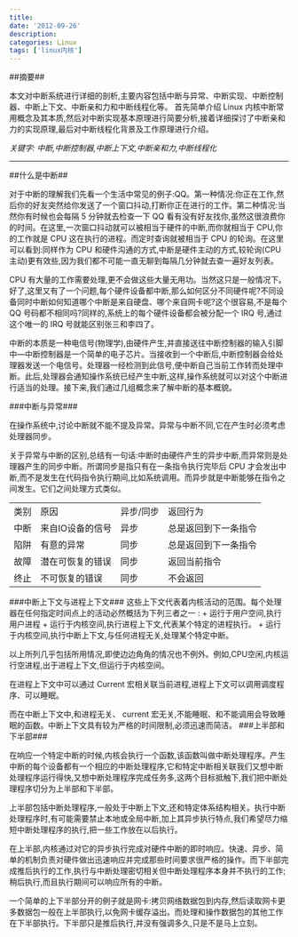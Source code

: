 ```yaml
---
title:
date: '2012-09-26'
description:
categories: Linux
tags: ['linux内核']
---
```

##摘要##
    
  本文对中断系统进行详细的剖析,主要内容包括中断与异常、中断实现、中断控制器、中断上下文、中断亲和力和中断线程化等。   首先简单介绍 Linux 内核中断常用概念及其本质,然后对中断实现基本原理进行简要分析,接着详细探讨了中断亲和力的实现原理,最后对中断线程化背景及工作原理进行介绍。 
    
  *关键字: 中断,中断控制器,中断上下文,中断亲和力,中断线程化*
        
- - -
##什么是中断##
    
对于中断的理解我们先看一个生活中常见的例子:QQ。第一种情况:你正在工作,然后你的好友突然给你发送了一个窗口抖动,打断你正在进行的工作。第二种情况:当然你有时候也会每隔 5 分钟就去检查一下 QQ 看有没有好友找你,虽然这很浪费你的时间。在这里,一次窗口抖动就可以被相当于硬件的中断,而你就相当于 CPU,你的工作就是 CPU 这在执行的进程。而定时查询就被相当于 CPU 的轮询。在这里可以看到:同样作为 CPU 和硬件沟通的方式,中断是硬件主动的方式,较轮询(CPU 主动)更有效些,因为我们都不可能一直无聊到每隔几分钟就去查一遍好友列表。

CPU 有大量的工作需要处理,更不会做这些大量无用功。当然这只是一般情况下。好了,这里又有了一个问题,每个硬件设备都中断,那么如何区分不同硬件呢?不同设备同时中断如何知道哪个中断是来自硬盘、哪个来自网卡呢?这个很容易,不是每个 QQ 号码都不相同吗?同样的,系统上的每个硬件设备都会被分配一个 IRQ 号,通过这个唯一的 IRQ 号就能区别张三和李四了。

中断的本质是一种电信号(物理学),由硬件产生,并直接送往中断控制器的输入引脚中—中断控制器是一个简单的电子芯片。当接收到一个中断后,中断控制器会给处理器发送一个电信号。处理器一经检测到此信号,便中断自己当前工作转而处理中断。此后,处理器会通知操作系统已经产生中断,这样,操作系统就可以对这个中断进行适当的处理。接下来,我们通过几组概念来了解中断的基本概貌。

###中断与异常###

在操作系统中,讨论中断就不能不提及异常。异常与中断不同,它在产生时必须考虑处理器同步。

关于异常与中断的区别,总结有一句话:中断时由硬件产生的异步中断,而异常则是处理器产生的同步中断。所谓同步是指只有在一条指令执行完毕后 CPU 才会发出中断,而不是发生在代码指令执行期间,比如系统调用。而异步就是中断能够在指令之间发生。它们之间处理方式类似。

<table class="table table-bordered table-striped table-condensed">
<tr>
  <td>类别</td> 
  <td>原因</td>
  <td>异步/同步</td>
  <td>返回行为</td>
<tr/>

<tr> 
  <td>中断</td>
  <td>来自IO设备的信号</td>
  <td>异步</td>
  <td>总是返回到下一条指令</td>
<tr/>

<tr>
   <td>陷阱</td>
   <td>有意的异常</td>
   <td>同步</td>
   <td>总是返回到下一条指令</td>
<tr/>

<tr> 
  <td>故障</td>
  <td>潜在可恢复的错误</td>
  <td>同步</td> 
  <td>返回当前指令</td>
<tr/>

<tr>
   <td>终止</td>
   <td>不可恢复的错误</td>
   <td>同步</td> 
   <td>不会返回</td>
<tr/>
</table>
###中断上下文与进程上下文###
这些上下文代表着内核活动的范围。每个处理器在任何指定时间点上的活动必然概括为下列三者之一 :
    + 运行于用户空间,执行用户进程
    + 运行于内核空间,执行进程上下文,代表某个特定的进程执行。
    + 运行于内核空间,执行中断上下文,与任何进程无关,处理某个特定中断。

以上所列几乎包括所用情况,即使边边角角的情况也不例外。例如,CPU空闲,内核运行空进程,出于进程上下文,但运行于内核空间。

在进程上下文中可以通过 Current 宏相关联当前进程,进程上下文可以调用调度程序、可以睡眠。

而在中断上下文中,和进程无关、 current 宏无关,不能睡眠、和不能调用会导致睡眠的函数。中断上下文具有较为严格的时间限制,必须迅速而简洁。
###上半部和下半部###

在响应一个特定中断的时候,内核会执行一个函数,该函数叫做中断处理程序。产生中断的每个设备都有一个相应的中断处理程序,它和特定中断相关联我们又想中断处理程序运行得快,又想中断处理程序完成任务多,这两个目标抵触下,我们把中断处理程序切分为上半部和下半部。

上半部包括中断处理程序,一般处于中断上下文,还和特定体系结构相关。执行中断处理程序时,有可能需要禁止本地或全局中断,加上其异步执行特点,我们希望尽力缩短中断处理程序的执行,把一些工作放在以后执行。

在上半部,内核通过对它的异步执行完成对硬件中断的即时响应。快速、异步、简单的机制负责对硬件做出迅速响应并完成那些时间要求很严格的操作。而下半部完成推后执行的工作,执行与中断处理密切相关但中断处理程序本身并不执行的工作;稍后执行,而且执行期间可以响应所有的中断。

一个简单的上下半部分开的例子就是网卡:拷贝网络数据包到内存,然后读取网卡更多数据包一般在上半部执行,以免网卡缓存溢出。而处理和操作数据包的其他工作在下半部执行。下半部只是推后执行,并没有强调多久,只是不是马上立刻。
